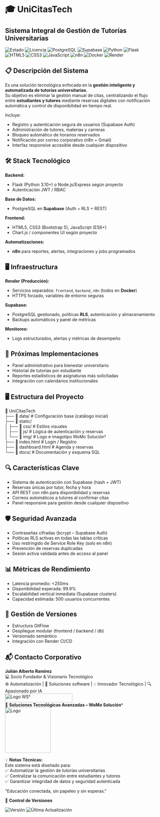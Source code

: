 # 🎓 UniCitasTech  
## Sistema Integral de Gestión de Tutorías Universitarias  

![Estado](https://img.shields.io/badge/🚀_En_Desarrollo-blue) ![Licencia](https://img.shields.io/badge/Licencia-🔒_Privada-red) ![PostgreSQL](https://img.shields.io/badge/PostgreSQL-4169E1?logo=postgresql&logoColor=white) ![Supabase](https://img.shields.io/badge/Supabase-Auth_%26_DB-3ECF8E?logo=supabase&logoColor=white) ![Python](https://img.shields.io/badge/Python-3776AB?logo=python&logoColor=white) ![Flask](https://img.shields.io/badge/Flask-000000?logo=flask&logoColor=white) ![HTML5](https://img.shields.io/badge/HTML5-E34F26?logo=html5&logoColor=white) ![CSS3](https://img.shields.io/badge/CSS3-1572B6?logo=css3&logoColor=white) ![JavaScript](https://img.shields.io/badge/JavaScript-F7DF1E?logo=javascript&logoColor=black) ![n8n](https://img.shields.io/badge/n8n-Automation-orange?logo=n8n&logoColor=white) ![Docker](https://img.shields.io/badge/Docker-Containerization-2496ED?logo=docker&logoColor=white) ![Render](https://img.shields.io/badge/Render-Cloud_Deploy-0099FF?logo=render&logoColor=white)

## 📋 Descripción del Sistema  
Es una solución tecnológica enfocada en la **gestión inteligente y automatizada de tutorías universitarias**.  
Su objetivo es eliminar la gestión manual de citas, centralizando el flujo entre **estudiantes y tutores** mediante reservas digitales con notificación automática y control de disponibilidad en tiempo real.  

Incluye:  
- Registro y autenticación segura de usuarios (Supabase Auth)  
- Administración de tutores, materias y carreras  
- Bloqueo automático de horarios reservados  
- Notificación por correo corporativo (n8n + Gmail)  
- Interfaz responsive accesible desde cualquier dispositivo  

## 🛠 Stack Tecnológico
**Backend:**
- Flask (Python 3.10+) o Node.js/Express según proyecto
- Autenticación JWT / RBAC

**Base de Datos:**
- PostgreSQL en **Supabase** (Auth + RLS + REST)

**Frontend:**
- HTML5, CSS3 (Bootstrap 5), JavaScript (ES6+)
- Chart.js / componentes UI según proyecto

**Automatizaciones:**
- **n8n** para reportes, alertas, integraciones y jobs programados


## 🖥️ Infraestructura
**Render (Producción):**
- Servicios separados: `frontend`, `backend`, `n8n` (todos en **Docker**)
- HTTPS forzado, variables de entorno seguras

**Supabase:**
- PostgreSQL gestionado, políticas **RLS**, autenticación y almacenamiento
- Backups automáticos y panel de métricas

**Monitoreo:**
- Logs estructurados, alertas y métricas de desempeño


## 🚀 Próximas Implementaciones  
- Panel administrativo para bienestar universitario  
- Historial de tutorías por estudiante  
- Reportes estadísticos de asignaturas más solicitadas  
- Integración con calendarios institucionales  

## 🖥️ Estructura del Proyecto  
📁 UniCitasTech  
├── 📂 data/ # Configuración base (catálogo inicial)  
├── 📂 static/  
│ ├── 📂 css/ # Estilos visuales  
│ ├── 📂 js/ # Lógica de autenticación y reservas  
│ └── 📂 img/ # Logo e imagotipo WoMo Soluciónˢ  
├── 📄 index.html # Login / Registro  
├── 📄 dashboard.html # Agenda y reservas  
└── 📂 docs/ # Documentación y esquema SQL  

## 🔍 Características Clave  
- Sistema de autenticación con Supabase (hash + JWT)  
- Reservas únicas por tutor, fecha y hora  
- API REST con n8n para disponibilidad y reservas  
- Correos automáticos a tutores al confirmar citas  
- Panel responsive para gestión desde cualquier dispositivo  

## 🛡️ Seguridad Avanzada  
- Contraseñas cifradas (bcrypt – Supabase Auth)  
- Políticas RLS activas en todas las tablas críticas  
- Uso restringido de Service Role Key (solo en n8n)  
- Prevención de reservas duplicadas  
- Sesión activa validada antes de acceso al panel  

## 📊 Métricas de Rendimiento  
- Latencia promedio: <250ms  
- Disponibilidad esperada: 99.9%  
- Escalabilidad vertical inmediata (Supabase clusters)  
- Capacidad estimada: 500 usuarios concurrentes  

## 📝 Gestión de Versiones  
- Estructura GitFlow  
- Despliegue modular (frontend / backend / db)  
- Versionado semántico  
- Integración con Render CI/CD  

## 📬 Contacto Corporativo  
**Julián Alberto Ramírez**  
💻 Socio Fundador & Visionario Tecnológico  
⚙️ Automatización | 🧩 Soluciones software | 💡 Innovador Tecnológico | 🔍 Apasionado por IA  
<img width="222" height="29" alt="Logo WSˢ" src="https://github.com/user-attachments/assets/24519130-f605-4762-a4f2-374c450f2b64" />  
🏢 **Soluciones Tecnológicas Avanzadas – WoMo Soluciónˢ**  
<img width="150" height="150" alt="Logo" src="https://github.com/user-attachments/assets/09c23a95-e483-452e-880f-e7c90c222014" />  

💡 **Notas Técnicas:**  
Este sistema está diseñado para:  
✅ Automatizar la gestión de tutorías universitarias  
✅ Centralizar la comunicación entre estudiantes y tutores  
✅ Garantizar integridad de datos y seguridad autenticada  

"Educación conectada, sin papeleo y sin esperas."  

📅 **Control de Versiones**  

![Versión](https://img.shields.io/badge/Versión-1.0.0-blue) ![Última Actualización](https://img.shields.io/badge/Actualizado-Oct_2025-green)